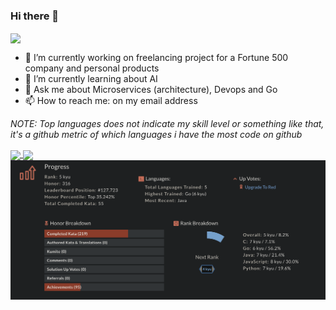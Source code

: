 ### Hi there 👋

<a><img align="center" src="https://komarev.com/ghpvc/?username=iButcat" /></a>

- 🔭 I’m currently working on freelancing project for a Fortune 500 company and personal products 
- 🌱 I’m currently learning about AI
- 💬 Ask me about Microservices (architecture), Devops and Go
- 📫 How to reach me: on my email address

_NOTE: Top languages does not indicate my skill level or something like that, it's a github metric of which languages i have the most code on github_

  <a href="https://github.com/iButcat">
  <img align="center" src="https://github-readme-stats.vercel.app/api?username=iButcat&count_private=true&show_icons=true&theme=tokyonight" />
</a>
<a href="https://github.com/iButcat">
  <img align="center" src="https://github-readme-stats.vercel.app/api/top-langs/?username=iButcat&count_private=true&langs_count=4&layout=compact&show_icons=true&theme=tokyonight" />
</a>
<a>
  <img align="center" src="https://github.com/iButcat/iButcat/blob/main/codewars.png" />
 </a>

